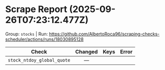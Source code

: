 # Scrape Report (2025-09-26T07:23:12.477Z)

Group: `stocks`  |  Run: https://github.com/AlbertoRoca96/scraping-checks-scheduler/actions/runs/18030895128

| Check | Changed | Keys | Error |
|---|:---:|:--|:--|
| `stock_ntdoy_global_quote` | — |  |  |
